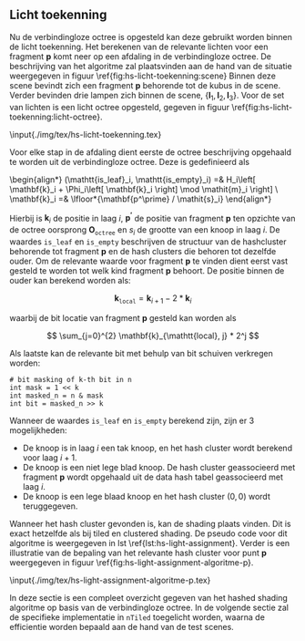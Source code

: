 ## Licht toekenning

Nu de verbindingloze octree is opgesteld kan deze gebruikt worden binnen de
licht toekenning. Het berekenen van de relevante lichten voor een fragment 
$\mathbf{p}$ komt neer op een afdaling in de verbindingloze octree. De 
beschrijving van het algoritme zal plaatsvinden aan de hand van de situatie
weergegeven in figuur \ref{fig:hs-licht-toekenning:scene}
Binnen deze scene bevindt zich een fragment $\mathbf{p}$ behorende tot de
kubus in de scene. Verder bevinden drie lampen zich binnen de scene, 
$\lbrace \mathbf{l}_1, \mathbf{l}_2, \mathbf{l}_3 \rbrace$. Voor de set van
lichten is een licht octree opgesteld, gegeven in figuur 
\ref{fig:hs-licht-toekenning:licht-octree}.

\input{./img/tex/hs-licht-toekenning.tex}

Voor elke stap in de afdaling dient eerste de octree beschrijving opgehaald
te worden uit de verbindingloze octree. Deze is gedefinieerd als

\begin{align*}
(\mathtt{is\_leaf}_i, \mathtt{is\_empty}_i) =& H_i\left[ \mathbf{k}_i  + \Phi_i\left[ \mathbf{k}_i \right] \mod \mathit{m}_i  \right] \\
\mathbf{k}_i =& \lfloor*{\mathbf{p^\prime} / \mathit{s}_i}
\end{align*}

Hierbij is $\mathbf{k}_i$ de positie in laag $i$, $\mathbf{p^\prime}$ de positie
van fragment $\mathbf{p}$ ten opzichte van de octree oorsprong 
$\mathbf{O}_\mathtt{octree}$ en $\mathit{s}_i$ de grootte van een knoop in laag
$i$. De waardes $\mathtt{is\_leaf}$ en $\mathtt{is\_empty}$ beschrijven de 
structuur van de hashcluster behorende tot fragment $\mathbf{p}$ en de hash 
clusters die behoren tot dezelfde ouder. Om de relevante waarde voor fragment 
$\mathbf{p}$ te vinden dient eerst vast gesteld te worden tot welk kind
fragment $\mathbf{p}$ behoort. De positie binnen de ouder kan berekend worden 
als:

$$
\mathbf{k}_{\mathtt{local}} = \mathbf{k}_{i + 1} - 2 * \mathbf{k}_{i}
$$

waarbij de bit locatie van fragment $\mathbf{p}$ gesteld kan worden als

$$
\sum_{j=0}^{2} \mathbf{k}_{\mathtt{local}, j} * 2^j
$$

Als laatste kan de relevante bit met behulp van bit schuiven verkregen worden:

```
# bit masking of k-th bit in n
int mask = 1 << k
int masked_n = n & mask
int bit = masked_n >> k
```

Wanneer de waardes $\mathtt{is\_leaf}$ en $\mathtt{is\_empty}$ berekend zijn,
zijn er 3 mogelijkheden:

* De knoop is in laag $i$ een tak knoop, en het hash cluster wordt berekend 
  voor laag $i + 1$.
* De knoop is een niet lege blad knoop. De hash cluster geassocieerd met 
  fragment $\mathbf{p}$ wordt opgehaald uit de data hash tabel geassocieerd met
  laag $i$.
* De knoop is een lege blaad knoop en het hash cluster $(0, 0)$ wordt 
  teruggegeven.
  
Wanneer het hash cluster gevonden is, kan de shading plaats vinden. Dit is exact
hetzelfde als bij tiled en clustered shading.
De pseudo code voor dit algoritme is weergegeven in lst \ref{lst:hs-light-assignment}.
Verder is een illustratie van de bepaling van het relevante hash cluster voor punt
$\mathbf{p}$ weergegeven in figuur \ref{fig:hs-light-assignment-algoritme-p}.

\input{./img/tex/hs-light-assignment-algoritme-p.tex}

In deze sectie is een compleet overzicht gegeven van het hashed shading algoritme
op basis van de verbindingloze octree. In de volgende sectie zal de specifieke 
implementatie in `nTiled` toegelicht worden, waarna de efficientie worden
bepaald aan de hand van de test scenes.

